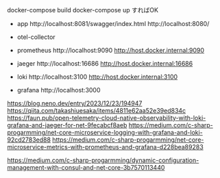 docker-compose build
docker-compose up
すればOK

- app
http://localhost:8081/swagger/index.html
http://localhost:8080/


- otel-collector

- prometheus
http://localhost:9090
http://host.docker.internal:9090

- jaeger
http://localhost:16686
http://host.docker.internal:16686

- loki
http://localhost:3100
http://host.docker.internal:3100

- grafana
http://localhost:3000


https://blog.neno.dev/entry/2023/12/23/194947
https://qiita.com/takashiuesaka/items/4811e62aa52e39ed834c
https://faun.pub/open-telemetry-cloud-native-observability-with-loki-grafana-and-jaeger-for-net-9fecabcf8aeb
https://medium.com/c-sharp-progarmming/net-core-microservice-logging-with-grafana-and-loki-92cd2783ed88
https://medium.com/c-sharp-progarmming/net-core-microservice-metrics-with-prometheus-and-grafana-d228bea89283


https://medium.com/c-sharp-progarmming/dynamic-configuration-management-with-consul-and-net-core-3b7570113440
